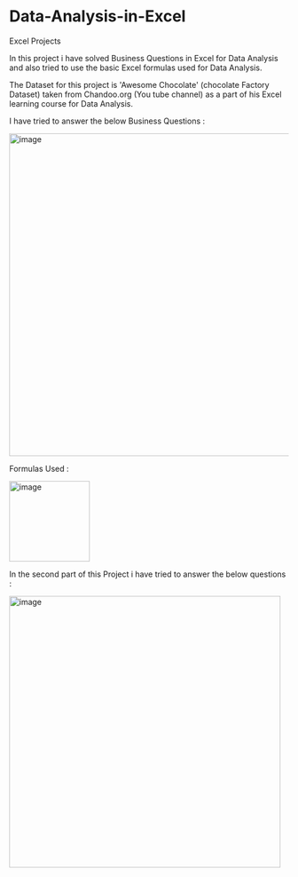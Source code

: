 # Data-Analysis-in-Excel
Excel Projects

In this project i have solved Business Questions in Excel for Data Analysis and also tried to use the basic Excel formulas used for Data Analysis. 

The Dataset for this project is 'Awesome Chocolate' (chocolate Factory Dataset) taken from Chandoo.org (You tube channel) as a part of his Excel learning course for Data Analysis.

I have tried to answer the below Business Questions : 




<img width="581" alt="image" src="https://github.com/PayalGarg1201/Data-Analysis-in-Excel/assets/133757186/6e3b15b9-05ee-4a51-bcfa-fbdc51b05b62">




Formulas Used :



<img width="145" alt="image" src="https://github.com/PayalGarg1201/Data-Analysis-in-Excel/assets/133757186/7e1bd572-063a-422a-ab0c-11c17c0e46cb">









In the second part of this Project i have tried to answer the below questions : 


<img width="489" alt="image" src="https://github.com/PayalGarg1201/Data-Analysis-in-Excel/assets/133757186/00d5400e-8e18-4d6e-bf48-fc648c7e7df3">


































































































































































